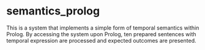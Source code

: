 # semantics_prolog
This is a system that implements a simple form of temporal semantics within Prolog. By accessing the system upon Prolog, ten prepared sentences with temporal expression are processed and expected outcomes are presented. 

